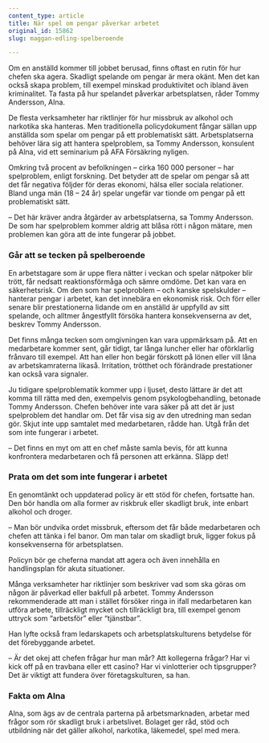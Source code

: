 ```yaml
---
content_type: article
title: När spel om pengar påverkar arbetet
original_id: 15862
slug: maggan-edling-spelberoende

---
```


Om en anställd kommer till jobbet berusad, finns oftast en rutin för hur chefen ska agera. Skadligt spelande om pengar är mera okänt. Men det kan också skapa problem, till exempel minskad produktivitet och ibland även kriminalitet. Ta fasta på hur spelandet påverkar arbetsplatsen, råder Tommy Andersson, Alna.

De flesta verksamheter har riktlinjer för hur missbruk av alkohol och narkotika ska hanteras. Men traditionella policydokument fångar sällan upp anställda som spelar om pengar på ett problematiskt sätt. Arbetsplatserna behöver lära sig att hantera spelproblem, sa Tommy Andersson, konsulent på Alna, vid ett seminarium på AFA Försäkring nyligen.

Omkring två procent av befolkningen – cirka 160 000 personer – har spelproblem, enligt forskning. Det betyder att de spelar om pengar så att det får negativa följder för deras ekonomi, hälsa eller sociala relationer. Bland unga män (18 – 24 år) spelar ungefär var tionde om pengar på ett problematiskt sätt.

– Det här kräver andra åtgärder av arbetsplatserna, sa Tommy Andersson. De som har spelproblem kommer aldrig att blåsa rött i någon mätare, men problemen kan göra att de inte fungerar på jobbet.

### Går att se tecken på spelberoende

En arbetstagare som är uppe flera nätter i veckan och spelar nätpoker blir trött, får nedsatt reaktionsförmåga och sämre omdöme. Det kan vara en säkerhetsrisk. Om den som har spelproblem – och kanske spelskulder – hanterar pengar i arbetet, kan det innebära en ekonomisk risk. Och förr eller senare blir prestationerna lidande om en anställd är uppfylld av sitt spelande, och alltmer ångestfyllt försöka hantera konsekvenserna av det, beskrev Tommy Andersson.

Det finns många tecken som omgivningen kan vara uppmärksam på. Att en medarbetare kommer sent, går tidigt, tar långa luncher eller har oförklarlig frånvaro till exempel. Att han eller hon begär förskott på lönen eller vill låna av arbetskamraterna likaså. Irritation, trötthet och förändrade prestationer kan också vara signaler.

Ju tidigare spelproblematik kommer upp i ljuset, desto lättare är det att komma till rätta med den, exempelvis genom psykologbehandling, betonade Tommy Andersson. Chefen behöver inte vara säker på att det är just spelproblem det handlar om. Det får visa sig av den utredning man sedan gör. Skjut inte upp samtalet med medarbetaren, rådde han. Utgå från det som inte fungerar i arbetet.

– Det finns en myt om att en chef måste samla bevis, för att kunna konfrontera medarbetaren och få personen att erkänna. Släpp det!

### Prata om det som inte fungerar i arbetet

En genomtänkt och uppdaterad policy är ett stöd för chefen, fortsatte han. Den bör handla om alla former av riskbruk eller skadligt bruk, inte enbart alkohol och droger.

– Man bör undvika ordet missbruk, eftersom det får både medarbetaren och chefen att tänka i fel banor. Om man talar om skadligt bruk, ligger fokus på konsekvenserna för arbetsplatsen.

Policyn bör ge cheferna mandat att agera och även innehålla en handlingsplan för akuta situationer.

Många verksamheter har riktlinjer som beskriver vad som ska göras om någon är påverkad eller bakfull på arbetet. Tommy Andersson rekommenderade att man i stället försöker ringa in ifall medarbetaren kan utföra arbete, tillräckligt mycket och tillräckligt bra, till exempel genom uttryck som “arbetsför” eller “tjänstbar”.

Han lyfte också fram ledarskapets och arbetsplatskulturens betydelse för det förebyggande arbetet.

– Är det okej att chefen frågar hur man mår? Att kollegerna frågar? Har vi kick off på en travbana eller ett casino? Har vi vinlotterier och tipsgrupper? Det är viktigt att fundera över företagskulturen, sa han.

### Fakta om Alna

Alna, som ägs av de centrala parterna på arbetsmarknaden, arbetar med frågor som rör skadligt bruk i arbetslivet. Bolaget ger råd, stöd och utbildning när det gäller alkohol, narkotika, läkemedel, spel med mera.

